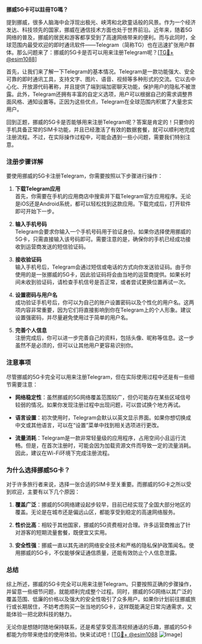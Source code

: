 **挪威5G卡可以註冊TG嗎？**

提到挪威，很多人脑海中会浮现出极光、峡湾和北欧童话般的风景。作为一个经济发达、科技领先的国家，挪威在通信技术方面也处于世界前沿。近年来，随着5G网络的普及，挪威的居民和游客都享受到了高速网络带来的便利。而与此同时，全球范围内最受欢迎的即时通讯软件——Telegram（简称TG）也在迅速扩张用户群体。那么问题来了：挪威的5G卡是否可以用来注册Telegram呢？[[TG💪+ @esim1088](https://t.me/s/esim1088)]

首先，让我们来了解一下Telegram的基本情况。Telegram是一款功能强大、安全可靠的即时通讯工具，支持文字、图片、语音、视频等多种形式的交流。它以去中心化、开放源代码著称，并且提供了端到端加密聊天功能，保护用户的隐私不被泄露。此外，Telegram还拥有丰富的自定义选项，用户可以根据自己的需求调整界面风格、通知设置等。正因为这些优点，Telegram在全球范围内积累了大量忠实用户。

回到正题，挪威的5G卡是否能够用来注册Telegram呢？答案是肯定的！只要你的手机具备正常的SIM卡功能，并且已经激活了有效的数据套餐，就可以顺利地完成注册流程。不过，在实际操作过程中，可能会遇到一些小问题，需要我们特别注意。

### **注册步骤详解**

要使用挪威的5G卡注册Telegram，你需要按照以下步骤进行操作：

1. **下载Telegram应用**  
   首先，你需要在手机的应用商店中搜索并下载Telegram官方应用程序。无论是iOS还是Android系统，都可以轻松找到这款应用。下载完成后，打开软件即可开始下一步。

2. **输入手机号码**  
   Telegram会要求你输入一个手机号码用于验证身份。如果你选择使用挪威的5G卡，只需直接输入该号码即可。需要注意的是，确保你的手机已经成功接收到运营商发送的短信验证码。

3. **接收验证码**  
   输入手机号后，Telegram会通过短信或电话的方式向你发送验证码。由于你使用的是一张挪威的5G卡，因此验证码将会由当地的运营商提供。如果长时间未收到验证码，请检查手机信号是否正常，或者尝试更换位置再试一次。

4. **设置密码与用户名**  
   成功验证手机号后，你可以为自己的账户设置密码以及个性化的用户名。这两项内容非常重要，因为它们将直接影响到你在Telegram上的个人形象。建议设置强密码，并尽量避免使用过于简单的用户名。

5. **完善个人信息**  
   注册完成后，你可以进一步完善自己的资料，包括头像、昵称等信息。这一步虽然不是必须的，但可以让其他用户更容易识别你。

### **注意事项**

尽管挪威的5G卡完全可以用来注册Telegram，但在实际使用过程中还是有一些细节需要注意：

- **网络稳定性**：虽然挪威的5G网络覆盖范围较广，但仍可能存在某些区域信号较弱的情况。如果你发现注册过程中出现问题，可以尝试换个地方再试。
  
- **语言设置**：初次使用时，Telegram会默认以英文显示界面。如果你想切换成中文或其他语言，可以在“设置”菜单中找到相关选项进行更改。

- **流量消耗**：Telegram是一款非常轻量级的应用程序，占用空间小且运行流畅。但是，在首次注册时，可能会因为加载资源文件而导致一定的流量消耗。因此，建议在Wi-Fi环境下完成注册流程。

### **为什么选择挪威5G卡？**

对于许多旅行者来说，选择一张合适的SIM卡至关重要。而挪威的5G卡之所以受到欢迎，主要有以下几个原因：

1. **覆盖广泛**：挪威的5G网络建设起步较早，目前已经实现了全国大部分地区的覆盖。无论是在城市还是偏远山区，都能享受到稳定的高速网络服务。

2. **性价比高**：相较于其他国家，挪威的5G资费相对合理。许多运营商推出了针对游客的短期流量套餐，既便宜又实用。

3. **安全性强**：挪威一直以其先进的网络安全技术和严格的隐私保护政策闻名。使用挪威的5G卡，不仅能够保证通信质量，还能有效防止个人信息泄露。

### **总结**

综上所述，挪威的5G卡完全可以用来注册Telegram。只要按照正确的步骤操作，并留意一些细节问题，就能顺利完成整个过程。同时，挪威的5G网络以其广泛的覆盖范围、低廉的价格以及强大的安全性吸引了众多用户。如果你计划前往挪威旅行或长期居住，不妨考虑购买一张当地的5G卡，这样既能满足日常沟通需求，又能体验一把北欧科技的魅力。

无论你是想随时随地保持联系，还是希望享受高清视频通话的乐趣，挪威的5G卡都能为你带来绝佳的使用体验。快来试试吧！[[TG💪+ @esim1088](https://t.me/s/esim1088) ![Image](https://i.postimg.cc/4NQfJmqS/Snipaste-2025-05-13-00-14-12.png)]